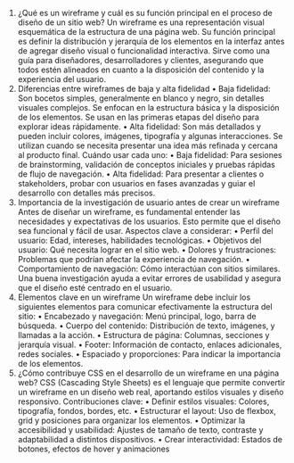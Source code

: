 1. ¿Qué es un wireframe y cuál es su función principal en el proceso de diseño de un sitio web?
Un wireframe es una representación visual esquemática de la estructura de una página web. Su función principal es definir la distribución y jerarquía de los elementos en la interfaz antes de agregar diseño visual o funcionalidad interactiva. Sirve como una guía para diseñadores, desarrolladores y clientes, asegurando que todos estén alineados en cuanto a la disposición del contenido y la experiencia del usuario.
2. Diferencias entre wireframes de baja y alta fidelidad
•	Baja fidelidad: Son bocetos simples, generalmente en blanco y negro, sin detalles visuales complejos. Se enfocan en la estructura básica y la disposición de los elementos. Se usan en las primeras etapas del diseño para explorar ideas rápidamente.
•	Alta fidelidad: Son más detallados y pueden incluir colores, imágenes, tipografía y algunas interacciones. Se utilizan cuando se necesita presentar una idea más refinada y cercana al producto final.
Cuándo usar cada uno:
•	Baja fidelidad: Para sesiones de brainstorming, validación de conceptos iniciales y pruebas rápidas de flujo de navegación.
•	Alta fidelidad: Para presentar a clientes o stakeholders, probar con usuarios en fases avanzadas y guiar el desarrollo con detalles más precisos.
3. Importancia de la investigación de usuario antes de crear un wireframe
Antes de diseñar un wireframe, es fundamental entender las necesidades y expectativas de los usuarios. Esto permite que el diseño sea funcional y fácil de usar.
Aspectos clave a considerar:
•	Perfil del usuario: Edad, intereses, habilidades tecnológicas.
•	Objetivos del usuario: Qué necesita lograr en el sitio web.
•	Dolores y frustraciones: Problemas que podrían afectar la experiencia de navegación.
•	Comportamiento de navegación: Cómo interactúan con sitios similares.
Una buena investigación ayuda a evitar errores de usabilidad y asegura que el diseño esté centrado en el usuario.
4. Elementos clave en un wireframe
Un wireframe debe incluir los siguientes elementos para comunicar efectivamente la estructura del sitio:
•	Encabezado y navegación: Menú principal, logo, barra de búsqueda.
•	Cuerpo del contenido: Distribución de texto, imágenes, y llamadas a la acción.
•	Estructura de página: Columnas, secciones y jerarquía visual.
•	Footer: Información de contacto, enlaces adicionales, redes sociales.
•	Espaciado y proporciones: Para indicar la importancia de los elementos.
5. ¿Cómo contribuye CSS en el desarrollo de un wireframe en una página web?
CSS (Cascading Style Sheets) es el lenguaje que permite convertir un wireframe en un diseño web real, aportando estilos visuales y diseño responsivo.
Contribuciones clave:
•	Definir estilos visuales: Colores, tipografía, fondos, bordes, etc.
•	Estructurar el layout: Uso de flexbox, grid y posiciones para organizar los elementos.
•	Optimizar la accesibilidad y usabilidad: Ajustes de tamaño de texto, contraste y adaptabilidad a distintos dispositivos.
•	Crear interactividad: Estados de botones, efectos de hover y animaciones
